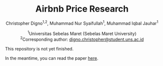 <div align="center">
    <h1>Airbnb Price Research</h1>
    <p>
        Christopher Digno<sup>1,2</sup>, Muhammad Nur Syaifullah<sup>1</sup>, Muhammad Iqbal Jauhar<sup>1</sup>
    </p>
    <p>
        <sup>1</sup>Universitas Sebelas Maret (Sebelas Maret University)
        <br />
        <sup>2</sup>Corresponding author: <a href="mailto:digno.christopher@student.uns.ac.id">digno.christopher@student.uns.ac.id</a>
    </p>
</div>

This repository is not yet finished.

In the meantime, you can read the paper [here](https://ojs.unud.ac.id/index.php/JLK/article/view/102724).
